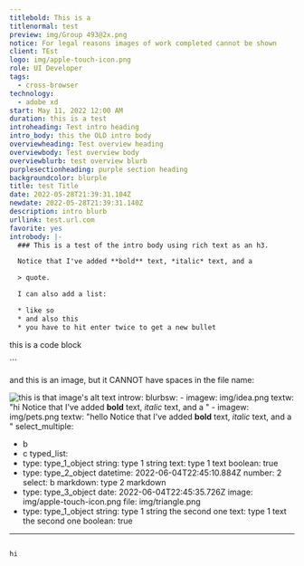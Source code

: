 ```yaml
---
titlebold: This is a
titlenormal: test
preview: img/Group 493@2x.png
notice: For legal reasons images of work completed cannot be shown
client: TEst
logo: img/apple-touch-icon.png
role: UI Developer
tags:
  - cross-browser
technology:
  - adobe xd
start: May 11, 2022 12:00 AM
duration: this is a test
introheading: Test intro heading
intro_body: this the OLD intro body
overviewheading: Test overview heading
overviewbody: Test overview body
overviewblurb: test overview blurb
purplesectionheading: purple section heading
backgroundcolor: blurple
title: test Title
date: 2022-05-28T21:39:31.104Z
newdate: 2022-05-28T21:39:31.140Z
description: intro blurb
urllink: test.url.com
favorite: yes
introbody: |-
  ### This is a test of the intro body using rich text as an h3.

  Notice that I've added **bold** text, *italic* text, and a 

  > quote.

  I can also add a list:

  * like so
  * and also this
  * you have to hit enter twice to get a new bullet

  ```
  <p>this is a code block</p>
  ```

  and this is an image, but it CANNOT have spaces in the file name:

  ![this is that image's alt text](img/ncdot-a11y2.png)
introw:
  blurbsw:
    - imagew: img/idea.png
      textw: "hi Notice that I've added **bold** text, *italic* text, and a "
    - imagew: img/pets.png
      textw: "hello Notice that I've added **bold** text, *italic* text, and a "
select_multiple:
  - b
  - c
typed_list:
  - type: type_1_object
    string: type 1 string
    text: type 1 text
    boolean: true
  - type: type_2_object
    datetime: 2022-06-04T22:45:10.884Z
    number: 2
    select: b
    markdown: type 2 markdown
  - type: type_3_object
    date: 2022-06-04T22:45:35.726Z
    image: img/apple-touch-icon.png
    file: img/triangle.png
  - type: type_1_object
    string: type 1 string the second one
    text: type 1 text the second one
    boolean: true
---
```

hi